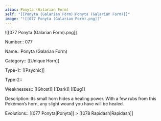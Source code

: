 ```yaml
---
alias: Ponyta (Galarian Form)
self: "[[Ponyta (Galarian Form)|Ponyta (Galarian Form)]]"
image: "![[077 Ponyta (Galarian Form).png]]"
---
```


![[077 Ponyta (Galarian Form).png]]


Number:: 077

Name:: Ponyta (Galarian Form)

Category:: [[Unique Horn]]

Type-1:: [[Psychic]]

Type-2::

Weaknesses:: [[Ghost]] [[Dark]] [[Bug]]

Description::Its small horn hides a healing power. With a few rubs from this Pokémon’s horn, any slight wound you have will be healed.

Evolutions:: [[077 Ponyta|Ponyta]] > [[078 Rapidash|Rapidash]]